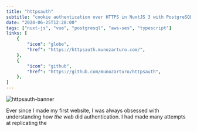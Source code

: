 ```yaml
---
title: "httpsauth"
subtitle: "cookie authentication over HTTPS in NuxtJS 3 with PostgreSQL and AWS SES."
date: "2024-06-25T12:28:00"
tags: ["nuxt-js", "vue", "postgresql", "aws-ses", "typescript"]
links: [
    {
        "icon": "globe",
        "href": "https://httpsauth.munozarturo.com/",
    },
    {
        "icon": "github",
        "href": "https://github.com/munozarturo/httpsauth",
    },
]
---
```


![httpsauth-banner](/assets/httpsauth/banner.png)

Ever since I made my first website, I was always obsessed with understanding how *the web* did authentication. I had made many attempts at replicating the

